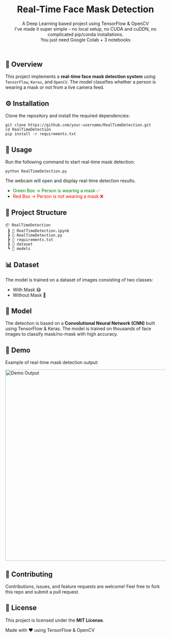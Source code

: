 <!DOCTYPE html>
<html lang="en">
<head>
  <meta charset="UTF-8">
  <meta name="viewport" content="width=device-width, initial-scale=1.0">
</head>
<body>

<header>
  <h1>Real-Time Face Mask Detection</h1>
  <p>A Deep Learning based project using TensorFlow & OpenCV <br>
   I've made it super simple – no local setup, no CUDA and cuDDN, no complicated pip/conda installations. <br>
   You just need Google Colab + 3 notebooks</p>
</header>

<main>

  <section class="section">
    <h2>📌 Overview</h2>
    <p>
      This project implements a <strong>real-time face mask detection system</strong> 
      using <code>TensorFlow</code>, <code>Keras</code>, and <code>OpenCV</code>. 
      The model classifies whether a person is wearing a mask or not from a live camera feed.
    </p>
  </section>

  <section class="section">
    <h2>⚙️ Installation</h2>
    <p>Clone the repository and install the required dependencies:</p>
    <pre><code>git clone https://github.com/your-username/RealTimeDetection.git
cd RealTimeDetection
pip install -r requirements.txt
</code></pre>
  </section>

  <section class="section">
    <h2>🚀 Usage</h2>
    <p>Run the following command to start real-time mask detection:</p>
    <pre><code>python RealTimeDetection.py</code></pre>
    <p>
      The webcam will open and display real-time detection results.
      <ul>
        <li><span style="color: green;">Green Box → Person is wearing a mask ✅</span></li>
        <li><span style="color: red;">Red Box → Person is not wearing a mask ❌</span></li>
      </ul>
    </p>
  </section>

  <section class="section">
    <h2>📂 Project Structure</h2>
    <pre><code>📦 RealTimeDetection
 ┣ 📜 RealTimeDetection.ipynb
 ┣ 📜 RealTimeDetection.py
 ┣ 📜 requirements.txt
 ┣ 📂 dataset
 ┗ 📂 models
</code></pre>
  </section>

  <section class="section">
    <h2>📊 Dataset</h2>
    <p>
      The model is trained on a dataset of images consisting of two classes:
    </p>
    <ul>
      <li>With Mask 😷</li>
      <li>Without Mask 🙂</li>
    </ul>
  </section>

  <section class="section">
    <h2>🧠 Model</h2>
    <p>
      The detection is based on a <strong>Convolutional Neural Network (CNN)</strong> 
      built using TensorFlow & Keras. The model is trained on thousands of face images to 
      classify mask/no-mask with high accuracy.
    </p>
  </section>

  <section class="section">
    <h2>📸 Demo</h2>
    <p>
      Example of real-time mask detection output:
    </p>
    <img src="demo.png" alt="Demo Output" width="600">
  </section>

  <section class="section">
    <h2>🤝 Contributing</h2>
    <p>
      Contributions, issues, and feature requests are welcome!  
      Feel free to fork this repo and submit a pull request.
    </p>
  </section>

  <section class="section">
    <h2>📜 License</h2>
    <p>
      This project is licensed under the <strong>MIT License</strong>.
    </p>
  </section>

</main>

<footer>
  <p>Made with ❤️ using TensorFlow & OpenCV</p>
</footer>

</body>
</html>
